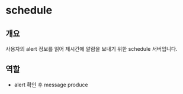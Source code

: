 # schedule

## 개요
사용자의 alert 정보를 읽어 제시간에 알람을 보내기 위한 schedule 서버입니다.

## 역할
- alert 확인 후 message produce
